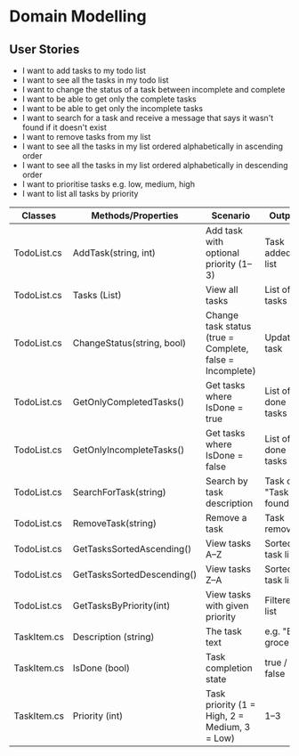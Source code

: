 ﻿# Domain Modelling

## User Stories

- I want to add tasks to my todo list  
- I want to see all the tasks in my todo list  
- I want to change the status of a task between incomplete and complete  
- I want to be able to get only the complete tasks  
- I want to be able to get only the incomplete tasks  
- I want to search for a task and receive a message that says it wasn't found if it doesn't exist  
- I want to remove tasks from my list  
- I want to see all the tasks in my list ordered alphabetically in ascending order  
- I want to see all the tasks in my list ordered alphabetically in descending order  
- I want to prioritise tasks e.g. low, medium, high  
- I want to list all tasks by priority  

| Classes       | Methods/Properties                   | Scenario                                         | Outputs                  |
|---------------|--------------------------------------|--------------------------------------------------|---------------------------|
| TodoList.cs   | AddTask(string, int)                 | Add task with optional priority (1–3)            | Task added to list        |
| TodoList.cs   | Tasks (List<TaskItem>)               | View all tasks                                   | List of tasks             |
| TodoList.cs   | ChangeStatus(string, bool)           | Change task status (true = Complete, false = Incomplete)    | Updated task              |
| TodoList.cs   | GetOnlyCompletedTasks()              | Get tasks where IsDone = true                    | List of done tasks        |
| TodoList.cs   | GetOnlyIncompleteTasks()             | Get tasks where IsDone = false                   | List of not done tasks    |
| TodoList.cs   | SearchForTask(string)                | Search by task description                       | Task or "Task not found"  |
| TodoList.cs   | RemoveTask(string)                   | Remove a task                                    | Task removed              |
| TodoList.cs   | GetTasksSortedAscending()            | View tasks A–Z                                   | Sorted task list          |
| TodoList.cs   | GetTasksSortedDescending()           | View tasks Z–A                                   | Sorted task list          |
| TodoList.cs   | GetTasksByPriority(int)              | View tasks with given priority                   | Filtered list             |
| TaskItem.cs   | Description (string)                 | The task text                                    | e.g. "Buy groceries"      |
| TaskItem.cs   | IsDone (bool)                        | Task completion state                            | true / false              |
| TaskItem.cs   | Priority (int)                       | Task priority (1 = High, 2 = Medium, 3 = Low)     | 1–3                       |
